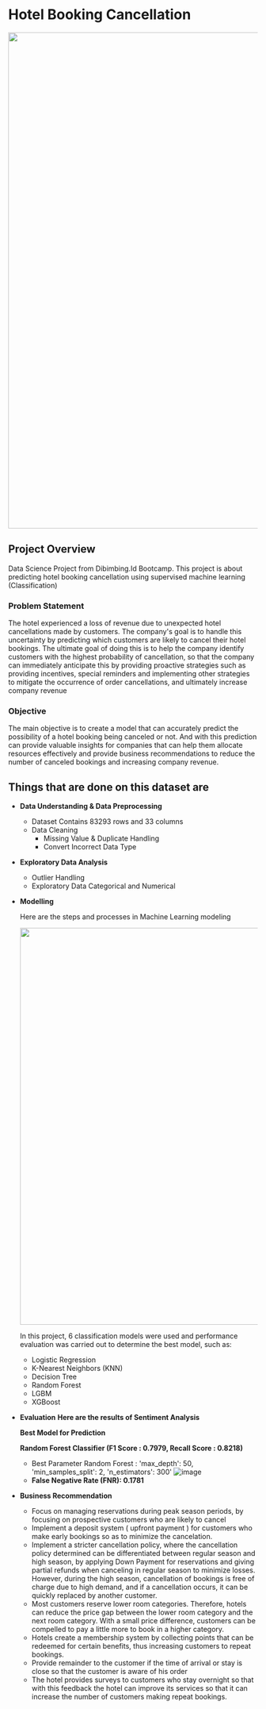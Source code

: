 # Hotel Booking Cancellation
<img src = 'https://github.com/Rizal-A/Hotel-Booking-Cancellation/assets/117552819/92e736f7-d80d-4c22-a5d1-80fb1ca5ffa4' width = 1000>

## Project Overview
Data Science Project from Dibimbing.Id Bootcamp. This project is about predicting hotel booking cancellation using supervised machine learning (Classification)

### Problem Statement
The hotel experienced a loss of revenue due to unexpected hotel cancellations made by customers. The company's goal is to handle this uncertainty by predicting which customers are likely to cancel their hotel bookings. The ultimate goal of doing this is to help the company identify customers with the highest probability of cancellation, so that the company can immediately anticipate this by providing proactive strategies such as providing incentives, special reminders and implementing other strategies to mitigate the occurrence of order cancellations, and ultimately increase company revenue

### Objective
The main objective is to create a model that can accurately predict the possibility of a hotel booking being canceled or not. And with this prediction can provide valuable insights for companies that can help them allocate resources effectively and provide business recommendations to reduce the number of canceled bookings and increasing company revenue.

## Things that are done on this dataset are

- **Data Understanding & Data Preprocessing**
  - Dataset Contains 83293 rows and 33 columns
  - Data Cleaning
    - Missing Value & Duplicate Handling
    - Convert Incorrect Data Type
- **Exploratory Data Analysis**
  - Outlier Handling
  - Exploratory Data Categorical and Numerical
- **Modelling**

  Here are the steps and processes in Machine Learning modeling

  <img src = 'https://github.com/Rizal-A/Hotel-Booking-Cancellation/assets/117552819/0bd92d9d-368e-4de4-a45d-9804b387a0ee' width = 800>
  
  In this project, 6 classification models were used and performance evaluation was carried out to determine the best model, such as:
  - Logistic Regression
  - K-Nearest Neighbors (KNN)
  - Decision Tree
  - Random Forest
  - LGBM
  - XGBoost
 


- **Evaluation**
  **Here are the results of Sentiment Analysis**

  **Best Model for Prediction**

  **Random Forest Classifier (F1 Score : 0.7979, Recall Score : 0.8218)**
  - Best Parameter Random Forest :  'max_depth': 50, 'min_samples_split': 2, 'n_estimators': 300'
    ![image](https://github.com/Rizal-A/Hotel-Booking-Cancellation/assets/117552819/94246fd9-3a89-4fa0-922f-db3485110a3f)
  - **False Negative Rate (FNR): 0.1781**
    
- **Business Recommendation**
  - Focus on managing reservations during peak season periods, by focusing on prospective customers who are likely to cancel
  - Implement a deposit system ( upfront payment ) for customers who make early bookings so as to minimize the cancelation.
  - Implement a stricter cancellation policy, where the cancellation policy determined can be differentiated between regular season and high season, by applying Down Payment for reservations and giving partial refunds when canceling in regular season to minimize losses. However, during the high season, cancellation of bookings is free of charge due to high demand, and if a cancellation occurs, it can be quickly replaced by another customer.
  - Most customers reserve lower room categories. Therefore, hotels can reduce the price gap between the lower room category and the next room category. With a small price difference, customers can be compelled to pay a little more to book in a higher category.
  - Hotels create a membership system by collecting points that can be redeemed for certain benefits, thus increasing customers to repeat bookings.
  - Provide remainder to the customer if the time of arrival or stay is close so that the customer is aware of his order
  - The hotel provides surveys to customers who stay overnight so that with this feedback the hotel can improve its services so that it can increase the number of customers making repeat bookings.











